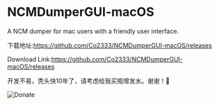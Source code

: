 # NCMDumperGUI-macOS
A NCM dumper for mac users with a friendly user interface.

下载地址:https://github.com/Co2333/NCMDumperGUI-macOS/releases

Download Link:https://github.com/Co2333/NCMDumperGUI-macOS/releases

开发不易，秃头快10年了，请考虑给我买瓶增发水。谢谢！🙏

![Donate](https://github.com/Co2333/NCMDumperGUI-macOS/blob/master/0.jpeg)
